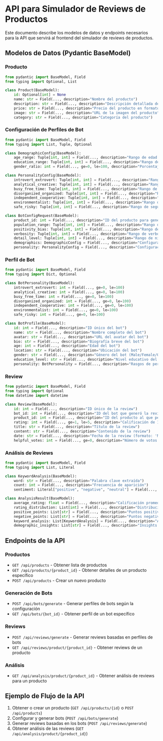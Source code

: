 # API para Simulador de Reviews de Productos

Este documento describe los modelos de datos y endpoints necesarios para la API que servirá al frontend del simulador de reviews de productos.

## Modelos de Datos (Pydantic BaseModel)

### Producto

```python
from pydantic import BaseModel, Field
from typing import Optional, List

class Product(BaseModel):
    id: Optional[int] = None
    name: str = Field(..., description="Nombre del producto")
    description: str = Field(..., description="Descripción detallada del producto")
    price: str = Field(..., description="Precio del producto en formato string (ej. '$149.99')")
    image: str = Field(..., description="URL de la imagen del producto")
    category: str = Field(..., description="Categoría del producto")
```

### Configuración de Perfiles de Bot

```python
from pydantic import BaseModel, Field
from typing import List, Tuple, Optional

class DemographicConfig(BaseModel):
    age_range: Tuple[int, int] = Field(..., description="Rango de edad de los bots [min, max]")
    education_range: Tuple[int, int] = Field(..., description="Rango de nivel educativo en años [min, max]")
    gender_ratio: int = Field(..., ge=0, le=100, description="Porcentaje de bots masculinos (0-100)")

class PersonalityConfig(BaseModel):
    introvert_extrovert: Tuple[int, int] = Field(..., description="Rango de introversión/extroversión [min, max]")
    analytical_creative: Tuple[int, int] = Field(..., description="Rango de analítico/creativo [min, max]")
    busy_free_time: Tuple[int, int] = Field(..., description="Rango de ocupado/tiempo libre [min, max]")
    disorganized_organized: Tuple[int, int] = Field(..., description="Rango de desorganizado/organizado [min, max]")
    independent_cooperative: Tuple[int, int] = Field(..., description="Rango de independiente/cooperativo [min, max]")
    environmentalist: Tuple[int, int] = Field(..., description="Rango de conciencia ambiental [min, max]")
    safe_risky: Tuple[int, int] = Field(..., description="Rango de seguro/arriesgado [min, max]")

class BotConfigRequest(BaseModel):
    product_id: int = Field(..., description="ID del producto para generar reviews")
    population_range: Tuple[int, int] = Field(..., description="Rango de cantidad de bots a generar [min, max]")
    positivity_bias: Tuple[int, int] = Field(..., description="Rango de tendencia positiva [min, max]")
    verbosity: Tuple[int, int] = Field(..., description="Rango de verbosidad [min, max]")
    detail_level: Tuple[int, int] = Field(..., description="Rango de nivel de detalle [min, max]")
    demographics: DemographicConfig = Field(..., description="Configuración demográfica")
    personality: PersonalityConfig = Field(..., description="Configuración de personalidad")
```

### Perfil de Bot

```python
from pydantic import BaseModel, Field
from typing import Dict, Optional

class BotPersonality(BaseModel):
    introvert_extrovert: int = Field(..., ge=0, le=100)
    analytical_creative: int = Field(..., ge=0, le=100)
    busy_free_time: int = Field(..., ge=0, le=100)
    disorganized_organized: int = Field(..., ge=0, le=100)
    independent_cooperative: int = Field(..., ge=0, le=100)
    environmentalist: int = Field(..., ge=0, le=100)
    safe_risky: int = Field(..., ge=0, le=100)

class BotProfile(BaseModel):
    id: int = Field(..., description="ID único del bot")
    name: str = Field(..., description="Nombre completo del bot")
    avatar: str = Field(..., description="URL del avatar del bot")
    bio: str = Field(..., description="Biografía breve del bot")
    age: int = Field(..., description="Edad del bot")
    location: str = Field(..., description="Ubicación del bot")
    gender: str = Field(..., description="Género del bot (Male/Female/Other)")
    education_level: str = Field(..., description="Nivel educativo del bot")
    personality: BotPersonality = Field(..., description="Rasgos de personalidad del bot")
```

### Review

```python
from pydantic import BaseModel, Field
from typing import Optional
from datetime import datetime

class Review(BaseModel):
    id: int = Field(..., description="ID único de la review")
    bot_id: int = Field(..., description="ID del bot que generó la review")
    product_id: int = Field(..., description="ID del producto al que pertenece la review")
    rating: int = Field(..., ge=1, le=5, description="Calificación de 1 a 5 estrellas")
    title: str = Field(..., description="Título de la review")
    content: str = Field(..., description="Contenido de la review")
    date: str = Field(..., description="Fecha de la review (formato: 'Month DD, YYYY')")
    helpful_votes: int = Field(..., ge=0, description="Número de votos útiles")
```

### Análisis de Reviews

```python
from pydantic import BaseModel, Field
from typing import List, Literal

class KeywordAnalysis(BaseModel):
    word: str = Field(..., description="Palabra clave extraída")
    count: int = Field(..., description="Frecuencia de aparición")
    sentiment: Literal["positive", "negative", "neutral"] = Field(..., description="Sentimiento asociado")

class AnalysisResult(BaseModel):
    average_rating: float = Field(..., description="Calificación promedio")
    rating_distribution: List[int] = Field(..., description="Distribución de calificaciones [1★, 2★, 3★, 4★, 5★]")
    positive_points: List[str] = Field(..., description="Puntos positivos destacados")
    negative_points: List[str] = Field(..., description="Puntos negativos destacados")
    keyword_analysis: List[KeywordAnalysis] = Field(..., description="Análisis de palabras clave")
    demographic_insights: List[str] = Field(..., description="Insights demográficos")
```

## Endpoints de la API

### Productos

- `GET /api/products` - Obtener lista de productos
- `GET /api/products/{product_id}` - Obtener detalles de un producto específico
- `POST /api/products` - Crear un nuevo producto

### Generación de Bots

- `POST /api/bots/generate` - Generar perfiles de bots según la configuración
- `GET /api/bots/{bot_id}` - Obtener perfil de un bot específico

### Reviews

- `POST /api/reviews/generate` - Generar reviews basadas en perfiles de bots
- `GET /api/reviews/product/{product_id}` - Obtener reviews de un producto

### Análisis

- `GET /api/analysis/product/{product_id}` - Obtener análisis de reviews para un producto

## Ejemplo de Flujo de la API

1. Obtener o crear un producto (`GET /api/products/{id}` o `POST /api/products`)
2. Configurar y generar bots (`POST /api/bots/generate`)
3. Generar reviews basadas en los bots (`POST /api/reviews/generate`)
4. Obtener análisis de las reviews (`GET /api/analysis/product/{product_id}`) 